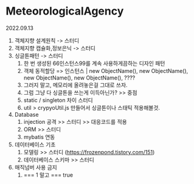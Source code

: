 # MeteorologicalAgency

2022.09.13
1. 객체지향 설계원칙 -> 스터디
2. 객체지향 캡슐화,정보은닉 -> 스터디
3. 싱글톤패턴 -> 스터디
   1. 한 번 생성된 66인스턴스99를 계속 사용하게끔하는 디자인 패턴
   2. 객체 동적할당 => 인스턴스 | new ObjectName(), new ObjectName(), new ObjectName(), new ObjectName(), ????
   3. 그러지 말고, 메모리에 올려놓은걸 그대로 쓰자. 
   4. 그럼 그냥 다 싱글톤을 쓰는게 이득아닌가? >> 중점 
   5. static / singleton 차이 스터디 
   6. util > crypyoUtil.js 만들어서 싱글톤이나 스태틱 적용해볼것. 
4. Database
   1. injection 공격  >> 스터디 >> 대응코드를 적용
   2. ORM >> 스터디
   3. mybatis 연동
5. 데이터베이스 기초
   1. 모델링 >> 스터디 (https://frozenpond.tistory.com/151)
   2. 데이터베이스 스키마 >> 스터디
6. 매직넘버 사용 금지 
   1. === 1 말고 === true
